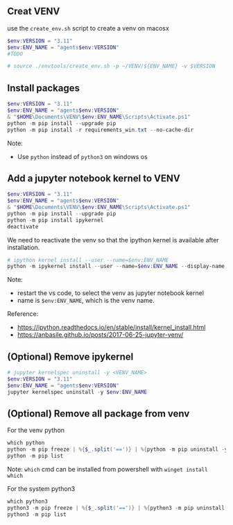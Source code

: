 ## Creat VENV
use the `create_env.sh` script to create a venv on macosx

```powershell
$env:VERSION = "3.11"
$env:ENV_NAME = "agents$env:VERSION"
#TODO

# source ./envtools/create_env.sh -p ~/VENV/${ENV_NAME} -v $VERSION
```

## Install packages 
```powershell
$env:VERSION = "3.11"
$env:ENV_NAME = "agents$env:VERSION"
& "$HOME\Documents\VENV\$env:ENV_NAME\Scripts\Activate.ps1"
python -m pip install --upgrade pip
python -m pip install -r requirements_win.txt --no-cache-dir
```

Note:
* Use `python` instead of `python3` on windows os

## Add a jupyter notebook kernel to VENV
```powershell
$env:VERSION = "3.11"
$env:ENV_NAME = "agents$env:VERSION"
& "$HOME\Documents\VENV\$env:ENV_NAME\Scripts\Activate.ps1"
python -m pip install --upgrade pip
python -m pip install ipykernel
deactivate
```

We need to reactivate the venv so that the ipython kernel is available after installation.
```powershell
# ipython kernel install --user --name=$env:ENV_NAME
python -m ipykernel install --user --name=$env:ENV_NAME --display-name $env:ENV_NAME
```
Note: 
* restart the vs code, to select the venv as jupyter notebook kernel 
* name is `$env:ENV_NAME`, which is the venv name.

Reference:
* https://ipython.readthedocs.io/en/stable/install/kernel_install.html
* https://anbasile.github.io/posts/2017-06-25-jupyter-venv/

## (Optional) Remove ipykernel
```powershell
# jupyter kernelspec uninstall -y <VENV_NAME>
$env:VERSION = "3.11"
$env:ENV_NAME = "agents$env:VERSION"
jupyter kernelspec uninstall -y $env:ENV_NAME
```

## (Optional) Remove all package from venv
For the venv python
```powershell
which python
python -m pip freeze | %{$_.split('==')} | %{python -m pip uninstall -y $_}
python -m pip list
```

Note: `which` cmd can be installed from powershell with `winget install which`

For the system python3
```powershell
which python3
python3 -m pip freeze | %{$_.split('==')} | %{python3 -m pip uninstall -y $_}
python3 -m pip list
```